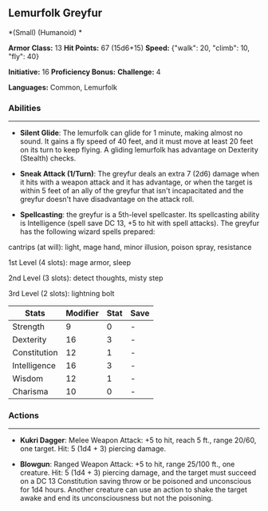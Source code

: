 ## Lemurfolk Greyfur
*(Small) (Humanoid) *

**Armor Class:** 13
**Hit Points:** 67 (15d6+15)
**Speed:** {"walk": 20, "climb": 10, "fly": 40}

**Initiative:** 16
**Proficiency Bonus:**
**Challenge:** 4

**Languages:** Common, Lemurfolk

### Abilities
 --- 
- **Silent Glide**: The lemurfolk can glide for 1 minute, making almost no sound. It gains a fly speed of 40 feet, and it must move at least 20 feet on its turn to keep flying. A gliding lemurfolk has advantage on Dexterity (Stealth) checks.

- **Sneak Attack (1/Turn)**: The greyfur deals an extra 7 (2d6) damage when it hits with a weapon attack and it has advantage, or when the target is within 5 feet of an ally of the greyfur that isn't incapacitated and the greyfur doesn't have disadvantage on the attack roll.

- **Spellcasting**: the greyfur is a 5th-level spellcaster. Its spellcasting ability is Intelligence (spell save DC 13, +5 to hit with spell attacks). The greyfur has the following wizard spells prepared:

cantrips (at will): light, mage hand, minor illusion, poison spray, resistance

1st Level (4 slots): mage armor, sleep

2nd Level (3 slots): detect thoughts, misty step

3rd Level (2 slots): lightning bolt



| Stats | Modifier | Stat | Save
| ---- | ---- | ---- | ---- |
| Strength | 9 | 0 | - |
| Dexterity | 16 | 3 | - |
| Constitution | 12 | 1 | - |
| Intelligence | 16 | 3 | - |
| Wisdom | 12 | 1 | - |
| Charisma | 10 | 0 | - |

### Actions
 --- 
- **Kukri Dagger**: Melee Weapon Attack: +5 to hit, reach 5 ft., range 20/60, one target. Hit: 5 (1d4 + 3) piercing damage.

- **Blowgun**: Ranged Weapon Attack: +5 to hit, range 25/100 ft., one creature. Hit: 5 (1d4 + 3) piercing damage, and the target must succeed on a DC 13 Constitution saving throw or be poisoned and unconscious for 1d4 hours. Another creature can use an action to shake the target awake and end its unconsciousness but not the poisoning.

